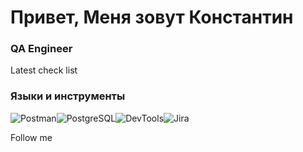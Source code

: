 # Привет, Меня зовут Константин

### QA Engineer


Latest check list

### Языки и инструменты

![Postman](https://img.shields.io/badge/Postman-FF6C37?logo=postman)![PostgreSQL](https://img.shields.io/badge/PostgreSQL-4169E1?logo=postgresql)![DevTools](https://img.shields.io/badge/DevTools-4285F4?logo=googlechrome&logoColor=white)![Jira](https://img.shields.io/badge/Jira-0052CC?logo=jira)

Follow me
